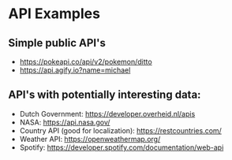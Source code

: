 # API Examples

## Simple public API's
- https://pokeapi.co/api/v2/pokemon/ditto
- https://api.agify.io?name=michael

## API's with potentially interesting data:
- Dutch Government: https://developer.overheid.nl/apis
- NASA: https://api.nasa.gov/
- Country API (good for localization): https://restcountries.com/
- Weather API: https://openweathermap.org/
- Spotify: https://developer.spotify.com/documentation/web-api

